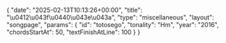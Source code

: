 {
    "date": "2025-02-13T10:13:26+00:00",
    "title": "\u0412\u043f\u0440\u043e\u043a",
    "type": "miscellaneous",
    "layout": "songpage",
    "params": {
        "id": "totosego",
        "tonality": "Hm",
        "year": "2016",
        "chordsStartAt": 50,
        "textFinishAtLine": 100
    }
}